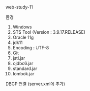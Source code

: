 web-study-11

환경
01. Windows
02. STS Tool (Version : 3.9.17.RELEASE)
03. Oracle 11g
04. jdk11
05. Encoding : UTF-8
06. Git
07. jstl.jar
08. ojdbc6.jar
09. standard.jar
10. lombok.jar

DBCP 연결 (server.xml에 추가)
<Context docBase="web-study-11" path="/" reloadable="true" source="org.eclipse.jst.jee.server:web-study-11">
	<Resource auth="Container" driverClassName="oracle.jdbc.OracleDriver" maxIdle="10" maxTotal="20" maxWaitMillis="-1" name="jdbc/myoracle" password="tiger" type="javax.sql.DataSource" url="jdbc:oracle:thin:@127.0.0.1:1521:xe" username="scott"/>
</Context>